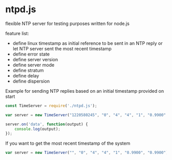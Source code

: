 # ntpd.js
flexible NTP server for testing purposes written for node.js

feature list:

 * define linux timestamp as initial reference to be sent in an NTP reply or let NTP server sent the most recent timestamp
 * define error state
 * define server version
 * define server mode
 * define stratum
 * define delay
 * define dispersion

Example for sending NTP replies based on an initial timestamp provided on start

```javascript
const TimeServer = require('./ntpd.js');

var server = new TimeServer("1220580245", "0", "4", "4", "1", "0.9900", "0.9900");

server.on('data', function(output) {
	console.log(output);
});
```

If you want to get the most recent timestamp of the system

```javascript
var server = new TimeServer("", "0", "4", "4", "1", "0.9900", "0.9900");
```
